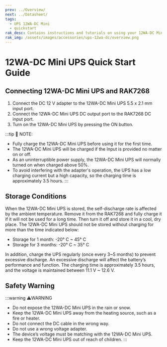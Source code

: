 ```yaml
---
prev: ../Overview/
next: ../Datasheet/
tags:
  - UPS 12WA-DC Mini
  - quickstart
rak_desc: Contains instructions and tutorials on using your 12WA-DC Mini UPS. Instructions are written in a detailed and step-by-step manner for an easier experience in setting up your device.
rak_img: /assets/images/accessories/ups-12wa-dc/overview.png
---
```


# 12WA-DC Mini UPS Quick Start Guide

## Connecting 12WA-DC Mini UPS and RAK7268

<rk-img
  src="/assets/images/accessories/ups-12wa-dc/connection.png"
  width="70%"
  caption="UPS 12WA-DC Mini and RAK7268 Connection"
/>

1. Connect the DC 12&nbsp;V adapter to the 12WA-DC Mini UPS 5.5 x 2.1&nbsp;mm input port.
2. Connect the 12WA-DC Mini UPS DC output port to the RAK7268 DC input port.
3. Turn on the 12WA-DC Mini UPS by pressing the ON button. 


:::tip 📝 NOTE:
- Fully charge the 12WA-DC Mini UPS before using it for the first time.
- The 12WA-DC Mini UPS will be charged if the Input is provided no matter on or off.
- As an uninterruptible power supply, the 12WA-DC Mini UPS will normally turned on when charged above 50%.
- To avoid interfering with the adapter's operation, the UPS has a low charging current but a high capacity, so the charging time is approximately 3.5 hours.
:::

## Storage Conditions

When the 12WA-DC Mini UPS is stored, the self-discharge rate is affected by the ambient temperature. Remove it from the RAK7268 and fully charge it if it will not be used for a long time. Then turn it off and store it in a cool, dry place.
The 12WA-DC Mini UPS should not be stored without charging for more than the time indicated below:

- Storage for 1 month: -20°&nbsp;C ~ 45°&nbsp;C
- Storage for 3 months: -20°&nbsp;C ~ 35°&nbsp;C

In addition, charge the UPS regularly (once every 3~5 months) to prevent excessive discharge. An excessive discharge will affect the battery’s performance and function. The charging time is approximately 3.5 hours, and the voltage is maintained between 11.1&nbsp;V ~ 12.6&nbsp;V.


## Safety Warning

:::warning ⚠️WARNING
- Do not expose the 12WA-DC Mini UPS in the rain or snow.
- Keep the 12WA-DC Mini UPS away from the heating source, such as a fire or heater.
- Do not connect the DC cable in the wrong way.
- Do not use a wrong voltage adapter.
- The device’s voltage must be matching with the 12WA-DC Mini UPS.
- Keep the 12WA-DC Mini UPS out of reach of children.
:::
